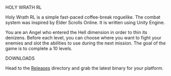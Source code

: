 HOLY WRATH RL

Holy Wrath RL is a simple fast-paced coffee-break roguelike. The combat system was inspired by Elder Scrolls Online.
It is written using Unity Engine.

You are an Angel who entered the Hell dimension in order to thin its denizens. Before each level, you can choose where you want to fight your enemies and slot the abilities to use during the next mission. 
The goal of the game is to complete a 10 levels.


DOWNLOADS

Head to the [Releases](https://github.com/gwathlobal/CotD/releases) directory and grab the latest binary for your platform.